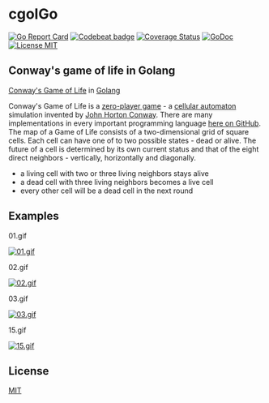 # cgolGo

[![Go Report Card](https://goreportcard.com/badge/github.com/simonwaldherr/cgolGo)](https://goreportcard.com/report/github.com/simonwaldherr/cgolGo)
[![Codebeat badge](https://codebeat.co/badges/a20ab70f-2baa-490b-8fcf-69ac1961e969)](https://codebeat.co/projects/github-com-simonwaldherr-cgolgo-master)
[![Coverage Status](https://coveralls.io/repos/github/SimonWaldherr/cgolGo/badge.svg?branch=master)](https://coveralls.io/github/SimonWaldherr/cgolGo?branch=master)
[![GoDoc](https://img.shields.io/badge/godoc-reference-blue.svg)](https://godoc.org/github.com/SimonWaldherr/cgolGo/life) 
[![License MIT](https://img.shields.io/badge/license-MIT-blue.svg?style=flat)](https://raw.githubusercontent.com/SimonWaldherr/cgolGo/master/LICENSE)  

## Conway's game of life in Golang

[Conway's Game of Life](http://en.wikipedia.org/wiki/Conway's_Game_of_Life) 
in [Golang](http://en.wikipedia.org/wiki/Go_(programming_language))  

Conway's Game of Life is a [zero-player game](https://en.wikipedia.org/wiki/Zero-player_game) - a [cellular automaton](https://en.wikipedia.org/wiki/Cellular_automaton) simulation invented by [John Horton Conway](https://en.wikipedia.org/wiki/John_Horton_Conway). 
There are many implementations in every important programming language [here on GitHub](https://github.com/search?q=topic%3Aconway-game&type=Repositories). 
The map of a Game of Life consists of a two-dimensional grid of square cells. 
Each cell can have one of to two possible states - dead or alive. 
The future of a cell is determined by its own current status and that of the eight direct neighbors - vertically, horizontally and diagonally. 
* a living cell with two or three living neighbors stays alive
* a dead cell with three living neighbors becomes a live cell
* every other cell will be a dead cell in the next round

## Examples

01.gif

[![01.gif](http://simonwaldherr.github.io/cgolGo/output/01.gif)](https://github.com/SimonWaldherr/cgolGo/blob/master/structures/01.txt)  

02.gif

[![02.gif](http://simonwaldherr.github.io/cgolGo/output/02.gif)](https://github.com/SimonWaldherr/cgolGo/blob/master/structures/02.txt)  

03.gif

[![03.gif](http://simonwaldherr.github.io/cgolGo/output/03.gif)](https://github.com/SimonWaldherr/cgolGo/blob/master/structures/03.txt)  

15.gif

[![15.gif](http://simonwaldherr.github.io/cgolGo/output/15.gif)](https://github.com/SimonWaldherr/cgolGo/blob/master/structures/15.txt)  

## License

[MIT](https://github.com/SimonWaldherr/cgolGo/blob/master/LICENSE)  
